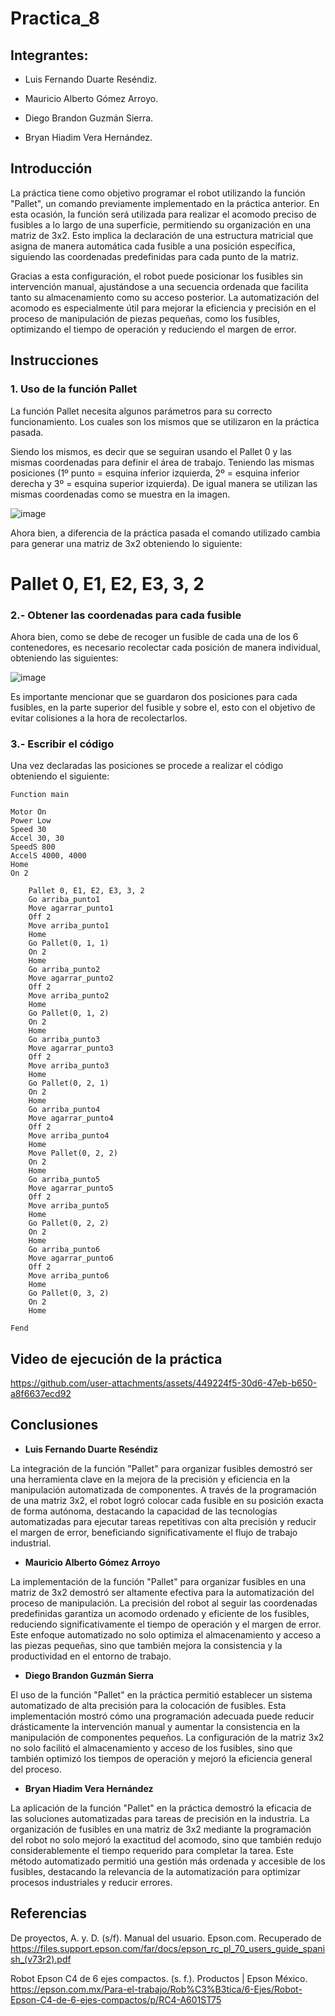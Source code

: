 # Practica_8
## Integrantes:
- Luis Fernando Duarte Reséndiz.
  
- Mauricio Alberto Gómez Arroyo.

- Diego Brandon Guzmán Sierra.

- Bryan Hiadim Vera Hernández.

## Introducción

La práctica tiene como objetivo programar el robot utilizando la función "Pallet", un comando previamente implementado en la práctica anterior. En esta ocasión, la función será utilizada para realizar el acomodo preciso de fusibles a lo largo de una superficie, permitiendo su organización en una matriz de 3x2. Esto implica la declaración de una estructura matricial que asigna de manera automática cada fusible a una posición específica, siguiendo las coordenadas predefinidas para cada punto de la matriz.

Gracias a esta configuración, el robot puede posicionar los fusibles sin intervención manual, ajustándose a una secuencia ordenada que facilita tanto su almacenamiento como su acceso posterior. La automatización del acomodo es especialmente útil para mejorar la eficiencia y precisión en el proceso de manipulación de piezas pequeñas, como los fusibles, optimizando el tiempo de operación y reduciendo el margen de error.

## Instrucciones

### 1. Uso de la función Pallet

La función Pallet necesita algunos parámetros para su correcto funcionamiento. Los cuales son los mismos que se utilizaron en la práctica pasada.

Siendo los mismos, es decir que se seguiran usando el Pallet 0 y las mismas coordenadas para definir el área de trabajo. Teniendo las mismas posiciones (1º punto = esquina inferior izquierda, 2º = esquina inferior derecha y 3º = esquina superior izquierda). De igual manera se utilizan las mismas coordenadas como se muestra en la imagen.

![image](https://github.com/user-attachments/assets/093fb58c-a417-4cbc-ab27-7a51b3ec43a3)

Ahora bien, a diferencia de la práctica pasada el comando utilizado cambia para generar una matriz de 3x2 obteniendo lo siguiente:

**<h1>Pallet 0, E1, E2, E3, 3, 2</h1>**

### 2.- Obtener las coordenadas para cada fusible

Ahora bien, como se debe de recoger un fusible de cada una de los 6 contenedores, es necesario recolectar cada posición de manera individual, obteniendo las siguientes:

![image](https://github.com/user-attachments/assets/ed536e21-7eff-46c0-9700-06529eff2bdd)

Es importante mencionar que se guardaron dos posiciones para cada fusibles, en la parte superior del fusible y sobre el, esto con el objetivo de evitar colisiones a la hora de recolectarlos.

### 3.- Escribir el código

Una vez declaradas las posiciones se procede a realizar el código obteniendo el siguiente:
```plaintext
Function main
	
Motor On
Power Low
Speed 30
Accel 30, 30
SpeedS 800
AccelS 4000, 4000
Home
On 2

	Pallet 0, E1, E2, E3, 3, 2
	Go arriba_punto1
	Move agarrar_punto1
	Off 2
	Move arriba_punto1
	Home
	Go Pallet(0, 1, 1) 
	On 2
  	Home
	Go arriba_punto2
	Move agarrar_punto2
	Off 2
	Move arriba_punto2
  	Home
	Go Pallet(0, 1, 2) 
	On 2
	Home
	Go arriba_punto3
	Move agarrar_punto3
	Off 2
	Move arriba_punto3
	Home
	Go Pallet(0, 2, 1)
	On 2
  	Home
	Go arriba_punto4
	Move agarrar_punto4
	Off 2
	Move arriba_punto4
	Home
	Move Pallet(0, 2, 2)
	On 2
	Home
	Go arriba_punto5
	Move agarrar_punto5
	Off 2
	Move arriba_punto5
	Home
	Go Pallet(0, 2, 2)
	On 2
	Home
	Go arriba_punto6
	Move agarrar_punto6
	Off 2
	Move arriba_punto6
	Home
	Go Pallet(0, 3, 2) 
	On 2
	Home

Fend

```
## Video de ejecución de la práctica


https://github.com/user-attachments/assets/449224f5-30d6-47eb-b650-a8f6637ecd92


## Conclusiones

- **Luis Fernando Duarte Reséndiz**


La integración de la función "Pallet" para organizar fusibles demostró ser una herramienta clave en la mejora de la precisión y eficiencia en la manipulación automatizada de componentes. A través de la programación de una matriz 3x2, el robot logró colocar cada fusible en su posición exacta de forma autónoma, destacando la capacidad de las tecnologías automatizadas para ejecutar tareas repetitivas con alta precisión y reducir el margen de error, beneficiando significativamente el flujo de trabajo industrial.

- **Mauricio Alberto Gómez Arroyo**

La implementación de la función "Pallet" para organizar fusibles en una matriz de 3x2 demostró ser altamente efectiva para la automatización del proceso de manipulación. La precisión del robot al seguir las coordenadas predefinidas garantiza un acomodo ordenado y eficiente de los fusibles, reduciendo significativamente el tiempo de operación y el margen de error. Este enfoque automatizado no solo optimiza el almacenamiento y acceso a las piezas pequeñas, sino que también mejora la consistencia y la productividad en el entorno de trabajo.

- **Diego Brandon Guzmán Sierra**

El uso de la función "Pallet" en la práctica permitió establecer un sistema automatizado de alta precisión para la colocación de fusibles. Esta implementación mostró cómo una programación adecuada puede reducir drásticamente la intervención manual y aumentar la consistencia en la manipulación de componentes pequeños. La configuración de la matriz 3x2 no solo facilitó el almacenamiento y acceso de los fusibles, sino que también optimizó los tiempos de operación y mejoró la eficiencia general del proceso.

- **Bryan Hiadim Vera Hernández**

La aplicación de la función "Pallet" en la práctica demostró la eficacia de las soluciones automatizadas para tareas de precisión en la industria. La organización de fusibles en una matriz de 3x2 mediante la programación del robot no solo mejoró la exactitud del acomodo, sino que también redujo considerablemente el tiempo requerido para completar la tarea. Este método automatizado permitió una gestión más ordenada y accesible de los fusibles, destacando la relevancia de la automatización para optimizar procesos industriales y reducir errores.

## Referencias

De proyectos, A. y. D. (s/f). Manual del usuario. Epson.com. Recuperado de https://files.support.epson.com/far/docs/epson_rc_pl_70_users_guide_spanish_(v73r2).pdf

Robot Epson C4 de 6 ejes compactos. (s. f.). Productos | Epson México. https://epson.com.mx/Para-el-trabajo/Rob%C3%B3tica/6-Ejes/Robot-Epson-C4-de-6-ejes-compactos/p/RC4-A601ST75
